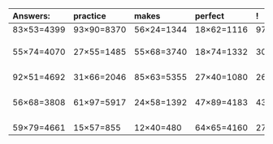 | Answers: | practice | makes | perfect | ! |
| :--- | :--- | :--- | :--- | :--- |
| 83×53=4399 | 93×90=8370 | 56×24=1344 | 18×62=1116 | 97×57=5529 | 
|   |   |   |   |   | 
|   |   |   |   |   | 
|   |   |   |   |   | 
| 55×74=4070 | 27×55=1485 | 55×68=3740 | 18×74=1332 | 30×48=1440 | 
|   |   |   |   |   | 
|   |   |   |   |   | 
|   |   |   |   |   | 
|   |   |   |   |   | 
| 92×51=4692 | 31×66=2046 | 85×63=5355 | 27×40=1080 | 26×25=650 | 
|   |   |   |   |   | 
|   |   |   |   |   | 
|   |   |   |   |   | 
|   |   |   |   |   | 
| 56×68=3808 | 61×97=5917 | 24×58=1392 | 47×89=4183 | 43×19=817 | 
|   |   |   |   |   | 
|   |   |   |   |   | 
|   |   |   |   |   | 
|   |   |   |   |   | 
| 59×79=4661 | 15×57=855 | 12×40=480 | 64×65=4160 | 27×28=756 | 
